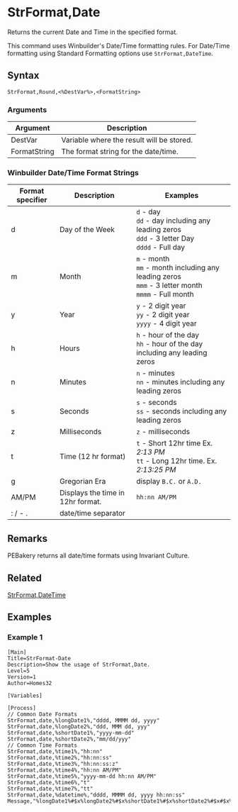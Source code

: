 # StrFormat,Date

Returns the current Date and Time in the specified format.

This command uses Winbuilder's Date/Time formatting rules. For Date/Time formatting using Standard Formatting options use `StrFormat,DateTime`.

## Syntax

```pebakery
StrFormat,Round,<%DestVar%>,<FormatString>
```

### Arguments

| Argument | Description |
| --- | --- |
| DestVar | Variable where the result will be stored. |
| FormatString | The format string for the date/time. |

### Winbuilder Date/Time Format Strings

| Format specifier | Description | Examples |
| --- | --- | --- |
| d | Day of the Week | `d` - day<br/>`dd` - day including any leading zeros<br/>`ddd` - 3 letter Day<br/>`dddd` - Full day |
| m | Month | `m` - month<br/>`mm` - month including any leading zeros<br/>`mmm` - 3 letter month<br/>`mmmm` - Full month |
| y | Year | `y` - 2 digit year<br/>`yy` - 2 digit year<br/>`yyyy` - 4 digit year |
| h | Hours | `h` - hour of the day<br/>`hh` - hour of the day including any leading zeros |
| n | Minutes | `n` - minutes<br/>`nn` - minutes including any leading zeros |
| s | Seconds | `s` - seconds<br/>`ss` - seconds including any leading zeros |
| z | Milliseconds | `z` - milliseconds |
| t | Time (12 hr format) | `t` - Short 12hr time Ex. *2:13 PM*<br/>`tt` - Long 12hr time. Ex. *2:13:25 PM* |
| g | Gregorian Era | display  `B.C.` or `A.D.` |
| AM/PM | Displays the time in 12hr format. | `hh:nn AM/PM`
| : / - . | date/time separator |

## Remarks

PEBakery returns all date/time formats using Invariant Culture.

## Related

[StrFormat,DateTime](./DateTime.md)

## Examples

### Example 1

```pebakery
[Main]
Title=StrFormat-Date
Description=Show the usage of StrFormat,Date.
Level=5
Version=1
Author=Homes32

[Variables]

[Process]
// Common Date Formats
StrFormat,date,%longDate1%,"dddd, MMMM dd, yyyy"
StrFormat,date,%longDate2%,"ddd, MMM dd, yyy"
StrFormat,date,%shortDate1%,"yyyy-mm-dd"
StrFormat,date,%shortDate2%,"mm/dd/yyy"
// Common Time Formats
StrFormat,date,%time1%,"hh:nn"
StrFormat,date,%time2%,"hh:nn:ss"
StrFormat,date,%time3%,"hh:nn:ss:z"
StrFormat,date,%time4%,"hh:nn AM/PM"
StrFormat,date,%time5%,"yyyy-mm-dd hh:nn AM/PM"
StrFormat,date,%time6%,"t"
StrFormat,date,%time7%,"tt"
StrFormat,date,%datetime%,"dddd, MMMM dd, yyyy hh:nn:ss"
Message,"%longDate1%#$x%longDate2%#$x%shortDate1%#$x%shortDate2%#$x#$x%time1%#$x%time2%#$x%time3%#$x%time4%#$x%time5%#$x%time6%#$x%time7%#$x%datetime%"
```